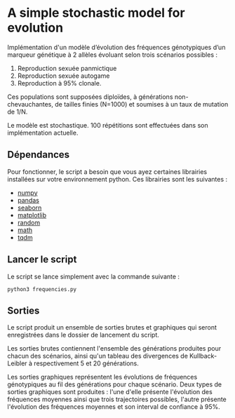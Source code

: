# A simple stochastic model for evolution

Implémentation d'un modèle d’évolution des fréquences génotypiques d’un marqueur génétique à 2 allèles évoluant selon trois scénarios possibles :

1. Reproduction sexuée panmictique
2. Reproduction sexuée autogame
3. Reproduction à 95% clonale.

Ces populations sont supposées diploïdes, à générations non-chevauchantes, de tailles finies (N=1000) et soumises à un taux de mutation de 1/N.

Le modèle est stochastique. 100 répétitions sont effectuées dans son implémentation actuelle.

## Dépendances

Pour fonctionner, le script a besoin que vous ayez certaines librairies installées sur votre environnement python. Ces librairies sont les suivantes :

* [numpy](https://numpy.org/doc/stable/user/index.html)
* [pandas](https://pandas.pydata.org/)
* [seaborn](https://seaborn.pydata.org/)
* [matplotlib](https://matplotlib.org/)
* [random](https://docs.python.org/3/library/random.html)
* [math](https://docs.python.org/3/library/math.html)
* [tqdm](https://github.com/tqdm/tqdm)

## Lancer le script

Le script se lance simplement avec la commande suivante :

`python3 frequencies.py`

## Sorties

Le script produit un ensemble de sorties brutes et graphiques qui seront enregistrées dans le dossier de lancement du script.

Les sorties brutes contiennent l'ensemble des générations produites pour chacun des scénarios, ainsi qu'un tableau des divergences de Kullback-Leibler à respectivement 5 et 20 générations.

Les sorties graphiques représentent les évolutions de fréquences génotypiques au fil des générations pour chaque scénario.
Deux types de sorties graphiques sont produites : l'une d'elle présente l'évolution des fréquences moyennes ainsi que trois trajectoires possibles, l'autre présente l'évolution des fréquences moyennes et son interval de confiance à 95%.

